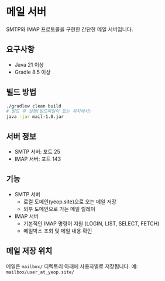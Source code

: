 # 메일 서버

SMTP와 IMAP 프로토콜을 구현한 간단한 메일 서버입니다.

## 요구사항

- Java 21 이상
- Gradle 8.5 이상

## 빌드 방법

```bash
./gradlew clean build
# 빌드 후 실행(빌드파일이 있는 위치에서)
java -jar mail-1.0.jar
```

## 서버 정보

- SMTP 서버: 포트 25
- IMAP 서버: 포트 143

## 기능

- SMTP 서버
  - 로컬 도메인(yeop.site)으로 오는 메일 저장
  - 외부 도메인으로 가는 메일 릴레이
- IMAP 서버
  - 기본적인 IMAP 명령어 지원 (LOGIN, LIST, SELECT, FETCH)
  - 메일박스 조회 및 메일 내용 확인

## 메일 저장 위치

메일은 `mailbox/` 디렉토리 아래에 사용자별로 저장됩니다.
예: `mailbox/user_at_yeop.site/`
